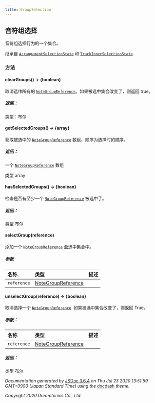 ```yaml
---
title: GroupSelection
---
```


## 音符组选择

音符组选择行为的一个集合。

继承自 [`ArrangementSelectionState`](arrangement_selection_state.md) 和 [`TrackInnerSelectionState`](track_inner_selection_state.md).

### 方法

#### clearGroups() → {boolean}

取消选作所有的 [`NoteGroupReference`](note_group_reference.md)。如果被选中集合改变了，则返回 true。

##### 返回：

类型：布尔

#### getSelectedGroups() → {array}

获取被选中的 [`NoteGroupReference`](note_group_reference.md) 数组，顺序为选择时的顺序。

##### 返回：

一个 [`NoteGroupReference`](note_group_reference.md) 数组

类型	array

#### hasSelectedGroups() → {boolean}

检查是否有至少一个 [`NoteGroupReference`](https://resource.dreamtonics.com/scripting/NoteGroupReference.html) 被选中了。

##### 返回：

类型	布尔

#### selectGroup(reference)

添加一个 [`NoteGroupReference`](https://resource.dreamtonics.com/scripting/NoteGroupReference.html) 至选中集合中。

##### 参数

| 名称        | 类型                                                         | 描述 |
| :---------- | :----------------------------------------------------------- | :--- |
| `reference` | [NoteGroupReference](https://resource.dreamtonics.com/scripting/NoteGroupReference.html) |      |

#### unselectGroup(reference) → {boolean}

取消选择一个 [`NoteGroupReference`](https://resource.dreamtonics.com/scripting/NoteGroupReference.html). 如果被选中集合改变了，则返回 True。

##### 参数：

| 名称        | 类型                                                         | 描述 |
| :---------- | :----------------------------------------------------------- | :--- |
| `reference` | [NoteGroupReference](https://resource.dreamtonics.com/scripting/NoteGroupReference.html) |      |

##### 返回：

类型	布尔

*Documentation generated by* [JSDoc 3.6.4](https://github.com/jsdoc3/jsdoc) *on Thu Jul 23 2020 13:51:59 GMT+0900 (Japan Standard Time) using the* [docdash](https://github.com/clenemt/docdash) *theme.*

*Copyright 2020 Dreamtonics Co., Ltd.*